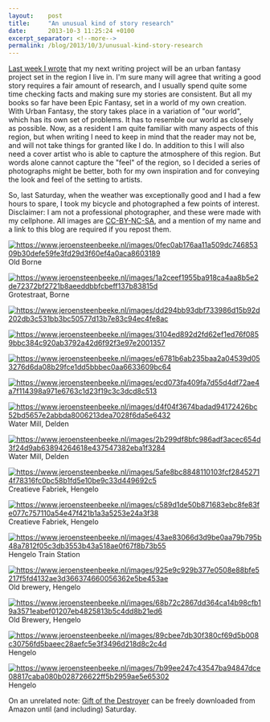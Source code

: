 ```yaml
---
layout:    post
title:     "An unusual kind of story research"
date:      2013-10-3 11:25:24 +0100
excerpt_separator: <!--more-->
permalink: /blog/2013/10/3/unusual-kind-story-research
---
```


[Last week I wrote](https://www.jeroensteenbeeke.nl/vanishing-act/) that my next writing project will be an urban fantasy project set in the region I live in. I'm sure many will agree that writing a good story requires a fair amount of research, and I usually spend quite some time checking facts and making sure my stories are consistent. But all my books so far have been Epic Fantasy, set in a world of my own creation. With Urban Fantasy, the story takes place in a variation of &quot;our world&quot;, which has its own set of problems. It has to resemble our world as closely as possible. Now, as a resident I am quite familiar with many aspects of this region, but when writing I need to keep in mind that the reader may not be, and will not take things for granted like I do. In addition to this I will also need a cover artist who is able to capture the atmosphere of this region. But words alone cannot capture the &quot;feel&quot; of the region, so I decided a series of photographs might be better, both for my own inspiration and for conveying the look and feel of the setting to artists.

<!--more-->
So, last Saturday, when the weather was exceptionally good and I had a few hours to spare, I took my bicycle and photographed a few points of interest. Disclaimer: I am not a professional photographer, and these were made with my cellphone. All images are [CC-BY-NC-SA](http://creativecommons.org/licenses/by-nc-sa/3.0/), and a mention of my name and a link to this blog are required if you repost them.

[<img alt="https://www.jeroensteenbeeke.nl/images/0fec0ab176aa11a509dc74685309b30defe59fe3fd29d3f60ef4a0aca8603189" src="https://www.jeroensteenbeeke.nl/images/0fec0ab176aa11a509dc74685309b30defe59fe3fd29d3f60ef4a0aca8603189" />](https://www.jeroensteenbeeke.nl/wp-content/uploads/2013/10/20130928_161313-e1380790747282.jpg) Old Borne

[<img alt="https://www.jeroensteenbeeke.nl/images/1a2ceef1955ba918ca4aa8b5e2de72372bf2721b8aeeddbbfcbeff137b83815d" src="https://www.jeroensteenbeeke.nl/images/1a2ceef1955ba918ca4aa8b5e2de72372bf2721b8aeeddbbfcbeff137b83815d" />](https://www.jeroensteenbeeke.nl/wp-content/uploads/2013/10/20130928_161542-e1380790777395.jpg) Grotestraat, Borne

[<img alt="https://www.jeroensteenbeeke.nl/images/dd294bb93dbf733986d15b92d202db3c531bb3bc50577d13b7e83c94ec4fe8ac" src="https://www.jeroensteenbeeke.nl/images/dd294bb93dbf733986d15b92d202db3c531bb3bc50577d13b7e83c94ec4fe8ac" />](https://www.jeroensteenbeeke.nl/wp-content/uploads/2013/10/20130928_164541-e1380790814207.jpg)

[<img alt="https://www.jeroensteenbeeke.nl/images/3104ed892d2fd62ef1ed76f0859bbc384c920ab3792a42d6f92f3e97e2001357" src="https://www.jeroensteenbeeke.nl/images/3104ed892d2fd62ef1ed76f0859bbc384c920ab3792a42d6f92f3e97e2001357" />](https://www.jeroensteenbeeke.nl/wp-content/uploads/2013/10/20130928_164715-e1380791168525.jpg)

[<img alt="https://www.jeroensteenbeeke.nl/images/e6781b6ab235baa2a04539d053276d6da08b29fce1dd5bbbec0aa6633609bc64" src="https://www.jeroensteenbeeke.nl/images/e6781b6ab235baa2a04539d053276d6da08b29fce1dd5bbbec0aa6633609bc64" />](https://www.jeroensteenbeeke.nl/wp-content/uploads/2013/10/20130928_165104-e1380791151115.jpg)

[<img alt="https://www.jeroensteenbeeke.nl/images/ecd073fa409fa7d55d4df72ae4a7f114398a971e6763c1d23f19c3c3dcd8c513" src="https://www.jeroensteenbeeke.nl/images/ecd073fa409fa7d55d4df72ae4a7f114398a971e6763c1d23f19c3c3dcd8c513" />](https://www.jeroensteenbeeke.nl/wp-content/uploads/2013/10/20130928_165958-e1380791242273.jpg)

[<img alt="https://www.jeroensteenbeeke.nl/images/d4f04f3674badad94172426bc52bd5657e2abbda8006213dea7028f6da5e6432" src="https://www.jeroensteenbeeke.nl/images/d4f04f3674badad94172426bc52bd5657e2abbda8006213dea7028f6da5e6432" />](https://www.jeroensteenbeeke.nl/wp-content/uploads/2013/10/20130928_170107-e1380791266416.jpg) Water Mill, Delden

[<img alt="https://www.jeroensteenbeeke.nl/images/2b299df8bfc986adf3acec654d3f24d9ab63894264618e437547382eba1f3284" src="https://www.jeroensteenbeeke.nl/images/2b299df8bfc986adf3acec654d3f24d9ab63894264618e437547382eba1f3284" />](https://www.jeroensteenbeeke.nl/wp-content/uploads/2013/10/20130928_170207-e1380791290208.jpg) Water Mill, Delden

[<img alt="https://www.jeroensteenbeeke.nl/images/5afe8bc8848110103fcf28452714f78316fc0bc58b1fd5e10be9c33d449692c5" src="https://www.jeroensteenbeeke.nl/images/5afe8bc8848110103fcf28452714f78316fc0bc58b1fd5e10be9c33d449692c5" />](https://www.jeroensteenbeeke.nl/wp-content/uploads/2013/10/20130928_172640-e1380791521743.jpg) Creatieve Fabriek, Hengelo

[<img alt="https://www.jeroensteenbeeke.nl/images/c589d1de50b871683ebc8fe83fe077c757110a54e47f421b1a3a5253e24a3f38" src="https://www.jeroensteenbeeke.nl/images/c589d1de50b871683ebc8fe83fe077c757110a54e47f421b1a3a5253e24a3f38" />](https://www.jeroensteenbeeke.nl/wp-content/uploads/2013/10/20130928_172838-e1380791494135.jpg) Creatieve Fabriek, Hengelo

[<img alt="https://www.jeroensteenbeeke.nl/images/43ae83066d3d9be0aa79b795b48a7812f05c3db3553b43a518ae0f67f8b73b55" src="https://www.jeroensteenbeeke.nl/images/43ae83066d3d9be0aa79b795b48a7812f05c3db3553b43a518ae0f67f8b73b55" />](https://www.jeroensteenbeeke.nl/wp-content/uploads/2013/10/20130928_173117-e1380791458737.jpg) Hengelo Train Station

[<img alt="https://www.jeroensteenbeeke.nl/images/925e9c929b377e0508e88bfe5217f5fd4132ae3d366374660056362e5be453ae" src="https://www.jeroensteenbeeke.nl/images/925e9c929b377e0508e88bfe5217f5fd4132ae3d366374660056362e5be453ae" />](https://www.jeroensteenbeeke.nl/wp-content/uploads/2013/10/20130928_173607-e1380791433440.jpg) Old brewery, Hengelo

[<img alt="https://www.jeroensteenbeeke.nl/images/68b72c2867dd364ca14b98cfb19a3571eabef01207eb4825813b5c4dd8b21ed6" src="https://www.jeroensteenbeeke.nl/images/68b72c2867dd364ca14b98cfb19a3571eabef01207eb4825813b5c4dd8b21ed6" />](https://www.jeroensteenbeeke.nl/wp-content/uploads/2013/10/20130928_173808-e1380791410263.jpg) Old Brewery, Hengelo

[<img alt="https://www.jeroensteenbeeke.nl/images/89cbee7db30f380cf69d5b008c30756fd5baeec28aefc5e3f3496d218d8c2c4d" src="https://www.jeroensteenbeeke.nl/images/89cbee7db30f380cf69d5b008c30756fd5baeec28aefc5e3f3496d218d8c2c4d" />](https://www.jeroensteenbeeke.nl/wp-content/uploads/2013/10/20130928_174258-e1380791382408.jpg) Hengelo

[<img alt="https://www.jeroensteenbeeke.nl/images/7b99ee247c43547ba94847dce08817caba080b028726622ff5b2959ae5e65302" src="https://www.jeroensteenbeeke.nl/images/7b99ee247c43547ba94847dce08817caba080b028726622ff5b2959ae5e65302" />](https://www.jeroensteenbeeke.nl/wp-content/uploads/2013/10/20130928_174400-e1380791358635.jpg) Hengelo

On an unrelated note: [Gift of the Destroyer](http://www.amazon.com/dp/B0063UB58W) can be freely downloaded from Amazon until (and including) Saturday.